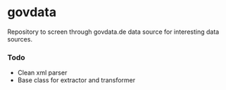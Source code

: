 # govdata

Repository to screen through govdata.de data source for interesting data sources.

### Todo

* Clean xml parser
* Base class for extractor and transformer
